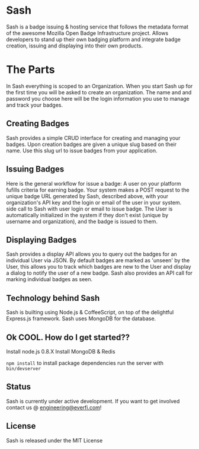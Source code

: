 Sash
============

  Sash is a badge issuing & hosting service that follows the metadata format of
  the awesome Mozilla Open Badge Infrastructure project. Allows developers to
  stand up their own badging platform and integrate badge creation, issuing and
  displaying into their own products.

# The Parts

  In Sash everything is scoped to an Organization. When you start Sash up
  for the first time you will be asked to create an organization. The name and
  and password you choose here will be the login information you use to manage
  and track your badges.

## Creating Badges

  Sash provides a simple CRUD interface for creating and managing your badges.
  Upon creation badges are given a unique slug based on their name. Use this
  slug url to issue badges from your application.

## Issuing Badges

  Here is the general workflow for issue a badge:
  A user on your platform fufills criteria for earning badge. Your system makes a 
  POST request to the unique badge URL generated by Sash, described above, with 
  your organization's API key and the login or email of the user in your system. 
  side call to Sash with user login or email to issue badge.
  The User is automatically initialized in the system if they don't exist (unique by 
  username and organization), and the badge is issued to them.

## Displaying Badges

  Sash provides a display API allows you to query out the badges for an individual
  User via JSON. By default badges are marked as 'unseen' by the User, this allows
  you to track which badges are new to the User and display a dialog to notify 
  the user of a new badge. Sash also provides an API call for marking
  individual badges as seen.

## Technology behind Sash

  Sash is builting using Node.js & CoffeeScript, on top of the delightful Express.js framework. 
  Sash uses MongoDB for the database.

## Ok COOL. How do I get started??
  Install node.js 0.8.X
  Install MongoDB & Redis

  `npm install` to install package dependencies
   run the server with `bin/devserver`

## Status

  Sash is currently under active development. If you want to get involved contact us @ engineering@everfi.com!

## License

  Sash is released under the MIT License
